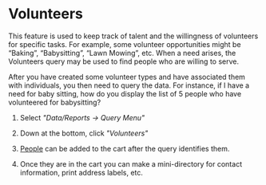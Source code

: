 # Volunteers

This feature is used to keep track of talent and the willingness of volunteers for specific tasks. For example, some volunteer opportunities might be “Baking”, “Babysitting”, “Lawn Mowing”, etc. When a need arises, the Volunteers query may be used to find people who are willing to serve.

After you have created some volunteer types and have associated them with individuals, you then need to query the data. For instance, if I have a need for baby sitting, how do you display the list of 5 people who have volunteered for babysitting?

1. Select _"Data/Reports → Query Menu"_

2. Down at the bottom, click _"Volunteers"_

3. [People](person.md) can be added to the cart after the query identifies them.

4. Once they are in the cart you can make a mini-directory for contact information, print address labels, etc.
